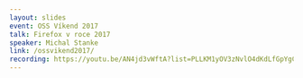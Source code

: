 ```yaml
---
layout: slides
event: OSS Víkend 2017
talk: Firefox v roce 2017
speaker: Michal Stanke
link: /ossvikend2017/
recording: https://youtu.be/AN4jd3vWftA?list=PLLKM1yOV3zNvlO4dKdLfGpYgCJ9AOm3kC
---
```


